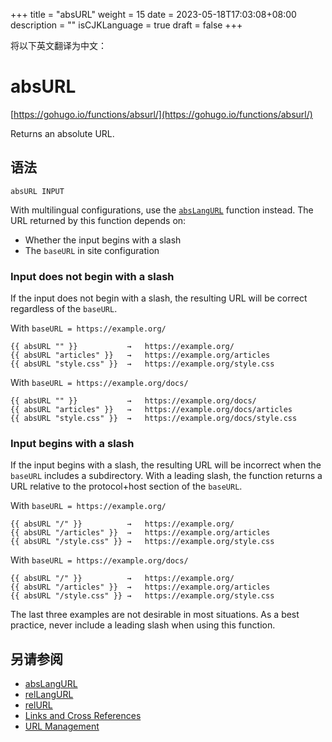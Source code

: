 +++
title = "absURL"
weight = 15
date = 2023-05-18T17:03:08+08:00
description = ""
isCJKLanguage = true
draft = false
+++

将以下英文翻译为中文：
# absURL

[https://gohugo.io/functions/absurl/](https://gohugo.io/functions/absurl/)

Returns an absolute URL.

## 语法

```
absURL INPUT
```

With multilingual configurations, use the [`absLangURL`](https://gohugo.io/functions/abslangurl/) function instead. The URL returned by this function depends on:

- Whether the input begins with a slash
- The `baseURL` in site configuration

### Input does not begin with a slash 

If the input does not begin with a slash, the resulting URL will be correct regardless of the `baseURL`.

With `baseURL = https://example.org/`

```go-html-template
{{ absURL "" }}           →   https://example.org/
{{ absURL "articles" }}   →   https://example.org/articles
{{ absURL "style.css" }}  →   https://example.org/style.css
```

With `baseURL = https://example.org/docs/`

```go-html-template
{{ absURL "" }}           →   https://example.org/docs/
{{ absURL "articles" }}   →   https://example.org/docs/articles
{{ absURL "style.css" }}  →   https://example.org/docs/style.css
```

### Input begins with a slash 

If the input begins with a slash, the resulting URL will be incorrect when the `baseURL` includes a subdirectory. With a leading slash, the function returns a URL relative to the protocol+host section of the `baseURL`.

With `baseURL = https://example.org/`

```go-html-template
{{ absURL "/" }}          →   https://example.org/
{{ absURL "/articles" }}  →   https://example.org/articles
{{ absURL "/style.css" }} →   https://example.org/style.css
```

With `baseURL = https://example.org/docs/`

```go-html-template
{{ absURL "/" }}          →   https://example.org/
{{ absURL "/articles" }}  →   https://example.org/articles
{{ absURL "/style.css" }} →   https://example.org/style.css
```

The last three examples are not desirable in most situations. As a best practice, never include a leading slash when using this function.

## 另请参阅

- [absLangURL](https://gohugo.io/functions/abslangurl/)
- [relLangURL](https://gohugo.io/functions/rellangurl/)
- [relURL](https://gohugo.io/functions/relurl/)
- [Links and Cross References](https://gohugo.io/content-management/cross-references/)
- [URL Management](https://gohugo.io/content-management/urls/)
